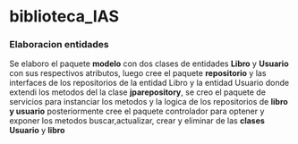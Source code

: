 # biblioteca_IAS
### Elaboracion entidades
Se elaboro el paquete **modelo** con dos clases de entidades **Libro** y **Usuario** con sus respectivos atributos, luego cree el paquete **repositorio** y las interfaces de los repositorios de la entidad Libro y la entidad Usuario donde extendi los metodos del la clase **jparepository**, se creo el paquete de servicios para instanciar los metodos y la logica de los repositorios de **libro y usuario** posteriormente cree el paquete controlador para optener y exponer los metodos buscar,actualizar, crear y eliminar de las **clases** **Usuario** y **libro** 
